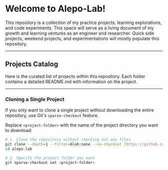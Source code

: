 # Welcome to Alepo-Lab!

This repository is a collection of my practice projects, learning explorations, and code experiments. This space will serve as a living document of my growth and learning ventures as an engineer and researcher. Quick side projects, weekend projects, and experimentations will mostly populate this repository.

---

## Projects Catalog

Here is the curated list of projects within this repository. Each folder contains a detailed README.md with information on the project.

---

### Cloning a Single Project

If you only want to clone a single project without downloading the entire repository, use Git's `sparse-checkout` feature.

Replace `<project-folder>` with the name of the project directory you want to download:

```bash
# 1. Clone the repository without checking out any files
git clone --depth=1 --filter=blob:none --no-checkout [https://github.com/thealepo/alepo-lab.git](https://github.com/thealepo/alepo-lab.git)
cd alepo-lab

# 2. Specify the project folder you want
git sparse-checkout set <project-folder>
